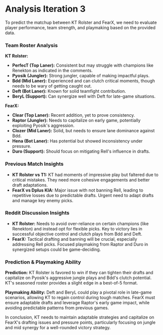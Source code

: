 # Analysis Iteration 3

To predict the matchup between KT Rolster and FearX, we need to evaluate player performance, team strength, and playmaking based on the provided data.

### Team Roster Analysis

**KT Rolster:**

- **PerfecT (Top Laner):** Consistent but may struggle with champions like Renekton as indicated in the comments.
- **Pyosik (Jungler):** Strong jungler, capable of making impactful plays.
- **Bdd (Mid Laner):** Experienced and can clutch critical moments, though needs to be wary of getting caught out.
- **Deft (Bot Laner):** Known for solid teamfight contribution.
- **BeryL (Support):** Can synergize well with Deft for late-game situations.

**FearX:**

- **Clear (Top Laner):** Recent addition, yet to prove consistency.
- **Raptor (Jungler):** Needs to capitalize on early game, potentially exploiting Pyosik's aggression.
- **Clozer (Mid Laner):** Solid, but needs to ensure lane dominance against Bdd.
- **Hena (Bot Laner):** Has potential but showed inconsistency under pressure.
- **Duro (Support):** Should focus on mitigating Rell's influence in drafts.

### Previous Match Insights

- **KT Rolster vs T1:** KT had moments of impressive play but faltered due to critical mistakes. They need more cohesive engagements and better draft adaptations.
- **FearX vs Dplus KIA:** Major issue with not banning Rell, leading to repetitive losses due to predictable drafts. Urgent need to adapt drafts and manage key enemy picks.

### Reddit Discussion Insights

- **KT Rolster:** Needs to avoid over-reliance on certain champions (like Renekton) and instead opt for flexible picks. Key to victory lies in successful objective control and clutch plays from Bdd and Deft.
- **FearX:** Tactical drafting and banning will be crucial, especially addressing Rell picks. Focused playmaking from Raptor and Duro in synergized setups could be game-deciding.

### Prediction & Playmaking Ability

**Prediction:** KT Rolster is favored to win if they can tighten their drafts and capitalize on Pyosik's aggressive jungle plays and Bdd's clutch potential. KT's seasoned roster provides a slight edge in a best-of-5 format.

**Playmaking Ability:** Deft and BeryL could play a pivotal role in late-game scenarios, allowing KT to regain control during tough matches. FearX must ensure adaptable drafts and leverage Raptor's early game impact, while avoiding predictable patterns from previous games.

In conclusion, KT needs to maintain adaptable strategies and capitalize on FearX's drafting issues and pressure points, particularly focusing on jungle and mid synergy for a well-rounded victory strategy.